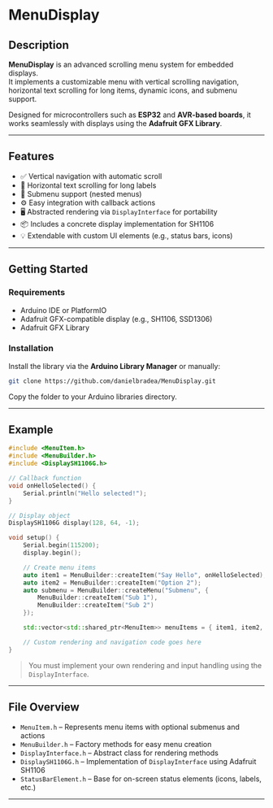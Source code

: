 # MenuDisplay

## Description

**MenuDisplay** is an advanced scrolling menu system for embedded displays.  
It implements a customizable menu with vertical scrolling navigation, horizontal text scrolling for long items, dynamic icons, and submenu support.

Designed for microcontrollers such as **ESP32** and **AVR-based boards**, it works seamlessly with displays using the **Adafruit GFX Library**.

---

## Features

- ✅ Vertical navigation with automatic scroll
- 📝 Horizontal text scrolling for long labels
- 📁 Submenu support (nested menus)
- ⚙️ Easy integration with callback actions
- 🖥️ Abstracted rendering via `DisplayInterface` for portability
- 📦 Includes a concrete display implementation for SH1106
- 💡 Extendable with custom UI elements (e.g., status bars, icons)

---

## Getting Started

### Requirements

- Arduino IDE or PlatformIO
- Adafruit GFX-compatible display (e.g., SH1106, SSD1306)
- Adafruit GFX Library

### Installation

Install the library via the **Arduino Library Manager** or manually:

```bash
git clone https://github.com/danielbradea/MenuDisplay.git
```

Copy the folder to your Arduino libraries directory.

---

## Example

```cpp
#include <MenuItem.h>
#include <MenuBuilder.h>
#include <DisplaySH1106G.h>

// Callback function
void onHelloSelected() {
    Serial.println("Hello selected!");
}

// Display object
DisplaySH1106G display(128, 64, -1);

void setup() {
    Serial.begin(115200);
    display.begin();

    // Create menu items
    auto item1 = MenuBuilder::createItem("Say Hello", onHelloSelected);
    auto item2 = MenuBuilder::createItem("Option 2");
    auto submenu = MenuBuilder::createMenu("Submenu", {
        MenuBuilder::createItem("Sub 1"),
        MenuBuilder::createItem("Sub 2")
    });

    std::vector<std::shared_ptr<MenuItem>> menuItems = { item1, item2, submenu };

    // Custom rendering and navigation code goes here
}
```

> You must implement your own rendering and input handling using the `DisplayInterface`.

---

## File Overview

- `MenuItem.h` – Represents menu items with optional submenus and actions
- `MenuBuilder.h` – Factory methods for easy menu creation
- `DisplayInterface.h` – Abstract class for rendering methods
- `DisplaySH1106G.h` – Implementation of `DisplayInterface` using Adafruit SH1106
- `StatusBarElement.h` – Base for on-screen status elements (icons, labels, etc.)

---

